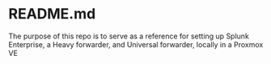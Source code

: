 # README.md

The purpose of this repo is to serve as a reference for setting up Splunk Enterprise, a Heavy forwarder, and Universal forwarder, locally in a Proxmox VE
